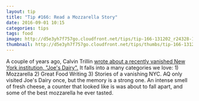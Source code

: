 ```yaml
---
layout: tip
title: "Tip #166: Read a Mozzarella Story"
date: 2016-09-01 10:15
categories: tips
tags: food
image: http://d5e3yh7f757go.cloudfront.net/tips/tip-166-131202_r24328-1200.jpg
thumbnail: http://d5e3yh7f757go.cloudfront.net/tips/thumbs/tip-166-131202_r24328-1200.jpg
---
```


A couple of years ago, Calvin Trillin [wrote about a recently vanished New York institution, "Joe's Dairy".](http://www.newyorker.com/magazine/2013/12/02/mozzarella-story) It falls into a many categories we love: 1) Mozzarella 2) Great Food Writing 3) Stories of a vanishing NYC. AQ only visited Joe's Dairy once, but the memory is a strong one. An intense smell of fresh cheese, a counter that looked like is was about to fall apart, and some of the best mozzarella he ever tasted.
